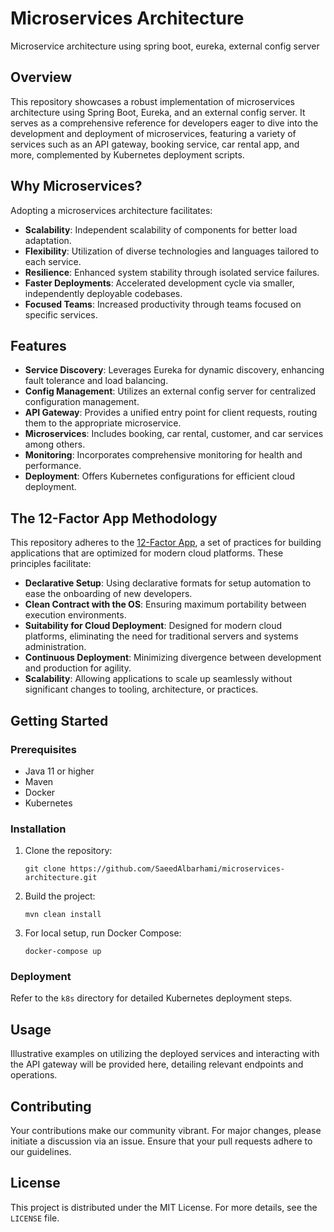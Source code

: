 # Microservices Architecture
Microservice architecture using spring boot, eureka, external config server

## Overview

This repository showcases a robust implementation of microservices architecture using Spring Boot, Eureka, and an external config server. It serves as a comprehensive reference for developers eager to dive into the development and deployment of microservices, featuring a variety of services such as an API gateway, booking service, car rental app, and more, complemented by Kubernetes deployment scripts.

## Why Microservices?

Adopting a microservices architecture facilitates:

- **Scalability**: Independent scalability of components for better load adaptation.
- **Flexibility**: Utilization of diverse technologies and languages tailored to each service.
- **Resilience**: Enhanced system stability through isolated service failures.
- **Faster Deployments**: Accelerated development cycle via smaller, independently deployable codebases.
- **Focused Teams**: Increased productivity through teams focused on specific services.

## Features

- **Service Discovery**: Leverages Eureka for dynamic discovery, enhancing fault tolerance and load balancing.
- **Config Management**: Utilizes an external config server for centralized configuration management.
- **API Gateway**: Provides a unified entry point for client requests, routing them to the appropriate microservice.
- **Microservices**: Includes booking, car rental, customer, and car services among others.
- **Monitoring**: Incorporates comprehensive monitoring for health and performance.
- **Deployment**: Offers Kubernetes configurations for efficient cloud deployment.

## The 12-Factor App Methodology

This repository adheres to the [12-Factor App](https://12factor.net/), a set of practices for building applications that are optimized for modern cloud platforms. These principles facilitate:

- **Declarative Setup**: Using declarative formats for setup automation to ease the onboarding of new developers.
- **Clean Contract with the OS**: Ensuring maximum portability between execution environments.
- **Suitability for Cloud Deployment**: Designed for modern cloud platforms, eliminating the need for traditional servers and systems administration.
- **Continuous Deployment**: Minimizing divergence between development and production for agility.
- **Scalability**: Allowing applications to scale up seamlessly without significant changes to tooling, architecture, or practices.

## Getting Started

### Prerequisites

- Java 11 or higher
- Maven
- Docker
- Kubernetes

### Installation

1. Clone the repository:
   ```
   git clone https://github.com/SaeedAlbarhami/microservices-architecture.git
   ```
2. Build the project:
   ```
   mvn clean install
   ```
3. For local setup, run Docker Compose:
   ```
   docker-compose up
   ```

### Deployment

Refer to the `k8s` directory for detailed Kubernetes deployment steps.

## Usage

Illustrative examples on utilizing the deployed services and interacting with the API gateway will be provided here, detailing relevant endpoints and operations.

## Contributing

Your contributions make our community vibrant. For major changes, please initiate a discussion via an issue. Ensure that your pull requests adhere to our guidelines.

## License

This project is distributed under the MIT License. For more details, see the `LICENSE` file.

